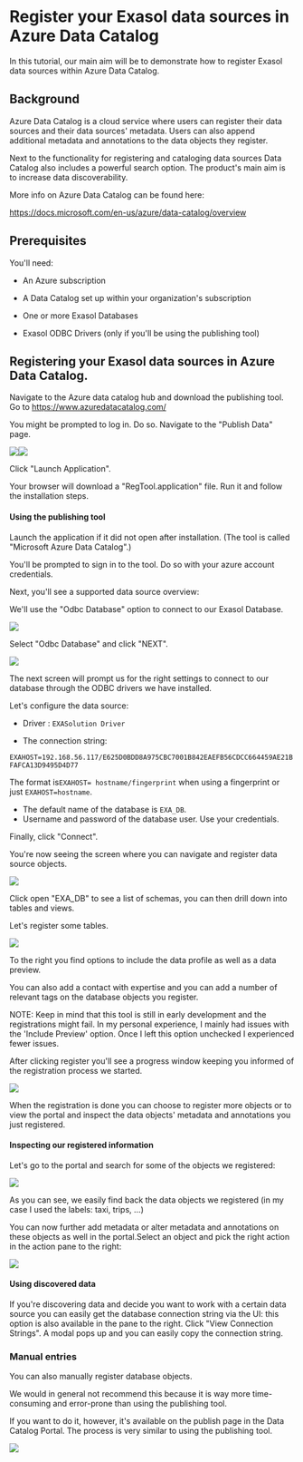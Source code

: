 # Register your Exasol data sources in Azure Data Catalog 
In this tutorial, our main aim will be to demonstrate how to register Exasol data sources within Azure Data Catalog.

## Background

Azure Data Catalog is a cloud service where users can register their data sources and their data sources' metadata. Users can also append additional metadata and annotations to the data objects they register. 

Next to the functionality for registering and cataloging data sources Data Catalog also includes a powerful search option. The product's main aim is to increase data discoverability. 

  
More info on Azure Data Catalog can be found here: 

<https://docs.microsoft.com/en-us/azure/data-catalog/overview> 

## Prerequisites

You'll need:

- An Azure subscription

- A Data Catalog set up within your organization's subscription

- One or more Exasol Databases

- Exasol ODBC Drivers (only if you'll be using the publishing tool)

## Registering your Exasol data sources in Azure Data Catalog.

  
Navigate to the Azure data catalog hub and download the publishing tool. Go to <https://www.azuredatacatalog.com/>

You might be prompted to log in. Do so. Navigate to the "Publish Data" page.

![](images/exaPieterjan_1-1638539803383.png)![](images/exaPieterjan_0-1638539740195.png)

Click "Launch Application".

Your browser will download a "RegTool.application" file. Run it and follow the installation steps.

#### Using the publishing tool

Launch the application if it did not open after installation. (The tool is called "Microsoft Azure Data Catalog".)

You'll be prompted to sign in to the tool. Do so with your azure account credentials.

Next, you'll see a supported data source overview:

We'll use the "Odbc Database" option to connect to our Exasol Database.

![](images/exaPieterjan_0-1638527559309.png)

Select "Odbc Database" and click "NEXT".

![](images/exaPieterjan_1-1638527704545.png)

The next screen will prompt us for the right settings to connect to our database through the ODBC drivers we have installed.

Let's configure the data source:

- Driver : `EXASolution Driver`

- The connection string:

`EXAHOST=192.168.56.117/E625D0BDD8A975CBC7001B842EAEFB56CDCC664459AE21BFAFCA13D9495D4D77`

The format is`EXAHOST= hostname/fingerprint` when using a fingerprint or just `EXAHOST=hostname`.

 - The default name of the database is `EXA_DB`. 
 - Username and password of the database user. 
 Use your credentials.

Finally, click "Connect".

You're now seeing the screen where you can navigate and register data source objects.

![](images/exaPieterjan_0-1638536855997.png)

Click open "EXA_DB" to see a list of schemas, you can then drill down into tables and views.

Let's register some tables.

![](images/exaPieterjan_1-1638537296948.png)

To the right you find options to include the data profile as well as a data preview.

You can also add a contact with expertise and you can add a number of relevant tags on the database objects you register. 

NOTE: Keep in mind that this tool is still in early development and the registrations might fail. In my personal experience, I mainly had issues with the 'Include Preview' option. Once I left this option unchecked I experienced fewer issues.

After clicking register you'll see a progress window keeping you informed of the registration process we started.

![](images/exaPieterjan_3-1638537744080.png)

When the registration is done you can choose to register more objects or to view the portal and inspect the data objects' metadata and annotations you just registered.

#### Inspecting our registered information

Let's go to the portal and search for some of the objects we registered:

![](images/exaPieterjan_0-1638538181323.png)

As you can see, we easily find back the data objects we registered (in my case I used the labels: taxi, trips, ...)

You can now further add metadata or alter metadata and annotations on these objects as well in the portal.Select an object and pick the right action in the action pane to the right:

 ![](images/exaPieterjan_2-1638538639701.png)
 
 #### Using discovered data

If you're discovering data and decide you want to work with a certain data source you can easily get the database connection string via the UI: this option is also available in the pane to the right. Click "View Connection Strings". A modal pops up and you can easily copy the connection string.

### Manual entries

You can also manually register database objects.

We would in general not recommend this because it is way more time-consuming and error-prone than using the publishing tool.

If you want to do it, however, it's available on the publish page in the Data Catalog Portal. The process is very similar to using the publishing tool.

![](images/exaPieterjan_3-1638538888692.png)

